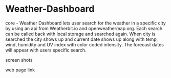 # Weather-Dashboard

core - Weather Dashboard lets user search for
the weather in a specific city by using an api
from Weatherbit.io and openweathermap.org. Each search can
be called back with local storage and searched again.
When city is searched the city shows up and
current date shows up along with temp, wind, humidity
and UV index with color coded intensity. The forecast dates will
appear with users specific search.

screen shots

web page link
